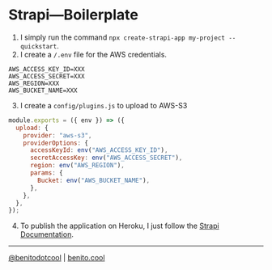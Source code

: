 # Strapi—Boilerplate 

1. I simply run the command `npx create-strapi-app my-project --quickstart`.
2. I create a `/.env`  file for the AWS credentials.
```
AWS_ACCESS_KEY_ID=XXX
AWS_ACCESS_SECRET=XXX
AWS_REGION=XXX
AWS_BUCKET_NAME=XXX
```
3. I create a `config/plugins.js` to upload to AWS-S3
```javascript
module.exports = ({ env }) => ({
  upload: {
    provider: "aws-s3",
    providerOptions: {
      accessKeyId: env("AWS_ACCESS_KEY_ID"),
      secretAccessKey: env("AWS_ACCESS_SECRET"),
      region: env("AWS_REGION"),
      params: {
        Bucket: env("AWS_BUCKET_NAME"),
      },
    },
  },
});
```
4. To publish the application on Heroku, I just follow the [Strapi Documentation](https://strapi.io/documentation/developer-docs/latest/setup-deployment-guides/deployment/hosting-guides/heroku.html).

---

[@benitodotcool](https://www.instagram.com/benitodotcool/) | [benito.cool](https://benito.cool/)